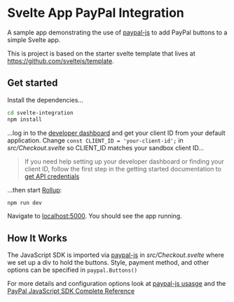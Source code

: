 # Svelte App PayPal Integration

A sample app demonstrating the use of [paypal-js](https://github.com/paypal/paypal-js) to add PayPal buttons to a simple Svelte app.

This is project is based on the starter svelte template that lives at https://github.com/sveltejs/template.

## Get started

Install the dependencies...

```bash
cd svelte-integration
npm install
```

...log in to the [developer dashboard](https://www.paypal.com/signin?returnUri=https%3A%2F%2Fdeveloper.paypal.com%2Fdeveloper%2Fapplications) and get your client ID from your default application. Change `const CLIENT_ID = 'your-client-id';` in _src/Checkout.svelte_ so CLIENT_ID matches your sandbox client ID...

> If you need help setting up your developer dashboard or finding your client ID, follow the first step in the getting started documentation to [get API credentials](https://developer.paypal.com/docs/business/get-started/#get-api-credentials)

...then start [Rollup](https://rollupjs.org):

```bash
npm run dev
```

Navigate to [localhost:5000](http://localhost:5000). You should see the app running.

## How It Works

The JavaScript SDK is imported via [paypal-js](https://github.com/paypal/paypal-js) in _src/Checkout.svelte_ where we set up a div to hold the buttons. Style, payment method, and other options can be specified in `paypal.Buttons()`

For more details and configuration options look at [paypal-js usasge](https://github.com/paypal/paypal-js#usage) and the [PayPal JavaScript SDK Complete Reference](https://developer.paypal.com/docs/business/javascript-sdk/javascript-sdk-reference/)